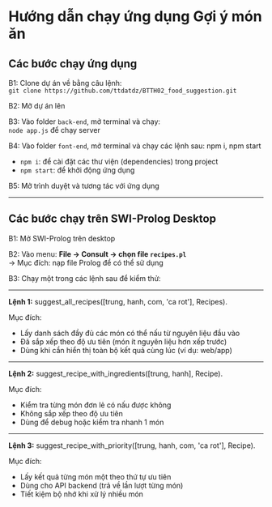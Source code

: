 # Hướng dẫn chạy ứng dụng Gợi ý món ăn

## Các bước chạy ứng dụng

B1: Clone dự án về bằng câu lệnh:  
`git clone https://github.com/ttdatdz/BTTH02_food_suggestion.git`

B2: Mở dự án lên

B3: Vào folder `back-end`, mở terminal và chạy:  
`node app.js` để chạy server

B4: Vào folder `font-end`, mở terminal và chạy các lệnh sau:
npm i,
npm start

- `npm i`: để cài đặt các thư viện (dependencies) trong project  
- `npm start`: để khởi động ứng dụng

B5: Mở trình duyệt và tương tác với ứng dụng

---

## Các bước chạy trên SWI-Prolog Desktop

B1: Mở SWI-Prolog trên desktop

B2: Vào menu: **File → Consult → chọn file `recipes.pl`**  
→ Mục đích: nạp file Prolog để có thể sử dụng

B3: Chạy một trong các lệnh sau để kiểm thử:

---

**Lệnh 1:**
suggest_all_recipes([trung, hanh, com, 'ca rot'], Recipes).

Mục đích:
- Lấy danh sách đầy đủ các món có thể nấu từ nguyên liệu đầu vào
- Đã sắp xếp theo độ ưu tiên (món ít nguyên liệu hơn xếp trước)
- Dùng khi cần hiển thị toàn bộ kết quả cùng lúc (ví dụ: web/app)

---

**Lệnh 2:**
suggest_recipe_with_ingredients([trung, hanh], Recipe).

Mục đích:
- Kiểm tra từng món đơn lẻ có nấu được không
- Không sắp xếp theo độ ưu tiên
- Dùng để debug hoặc kiểm tra nhanh 1 món

---

**Lệnh 3:**
suggest_recipe_with_priority([trung, hanh, com, 'ca rot'], Recipe).

Mục đích:
- Lấy kết quả từng món một theo thứ tự ưu tiên
- Dùng cho API backend (trả về lần lượt từng món)
- Tiết kiệm bộ nhớ khi xử lý nhiều món
